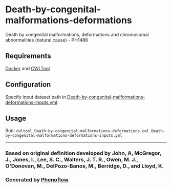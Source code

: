# Death-by-congenital-malformations-deformations

Death by congenital malformations, deformations and chromosomal abnormalities (natural cause) - PH1488

## Requirements

[Docker](https://docs.docker.com/install/) and [CWLTool](https://github.com/common-workflow-language/cwltool#install)

## Configuration

Specify input dataset path in [Death-by-congenital-malformations-deformations-inputs.yml](Death-by-congenital-malformations-deformations-inputs.yml).

## Usage

Run: `cwltool Death-by-congenital-malformations-deformations.cwl Death-by-congenital-malformations-deformations-inputs.yml`

***

### Based on original definition developed by John, A, McGregor, J., Jones, I., Lee, S. C., Walters, J. T. R., Owen, M. J., O'Donovan, M., DelPozo-Banos, M., Berridge, D., and Lloyd, K.
### Generated by [Phenoflow](https://kclhi.org/phenoflow).
